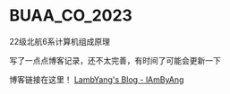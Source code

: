 # BUAA_CO_2023
22级北航6系计算机组成原理

写了一点点博客记录，还不太完善，有时间了可能会更新一下

博客链接在这里！
[LambYang's Blog - lAmByAng](https://lamby-yang.github.io/)
